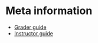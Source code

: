 # Meta information

- [Grader guide](meta/assistant_guide.md)
- [Instructor guide](meta/instructor_guide.md)

